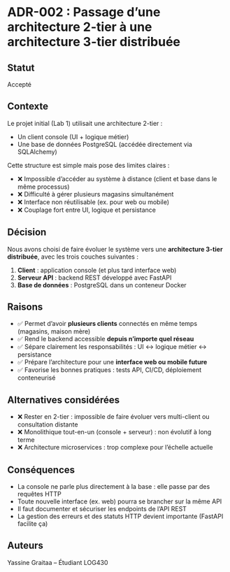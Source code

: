 # ADR-002 : Passage d’une architecture 2-tier à une architecture 3-tier distribuée

## Statut
Accepté

## Contexte
Le projet initial (Lab 1) utilisait une architecture 2-tier :
- Un client console (UI + logique métier)
- Une base de données PostgreSQL (accédée directement via SQLAlchemy)

Cette structure est simple mais pose des limites claires :
- ❌ Impossible d’accéder au système à distance (client et base dans le même processus)
- ❌ Difficulté à gérer plusieurs magasins simultanément
- ❌ Interface non réutilisable (ex. pour web ou mobile)
- ❌ Couplage fort entre UI, logique et persistance

## Décision
Nous avons choisi de faire évoluer le système vers une **architecture 3-tier distribuée**, avec les trois couches suivantes :
1. **Client** : application console (et plus tard interface web)
2. **Serveur API** : backend REST développé avec FastAPI
3. **Base de données** : PostgreSQL dans un conteneur Docker

## Raisons
- ✅ Permet d’avoir **plusieurs clients** connectés en même temps (magasins, maison mère)
- ✅ Rend le backend accessible **depuis n’importe quel réseau**
- ✅ Sépare clairement les responsabilités : UI ↔ logique métier ↔ persistance
- ✅ Prépare l’architecture pour une **interface web ou mobile future**
- ✅ Favorise les bonnes pratiques : tests API, CI/CD, déploiement conteneurisé

## Alternatives considérées
- ❌ Rester en 2-tier : impossible de faire évoluer vers multi-client ou consultation distante
- ❌ Monolithique tout-en-un (console + serveur) : non évolutif à long terme
- ❌ Architecture microservices : trop complexe pour l’échelle actuelle

## Conséquences
- La console ne parle plus directement à la base : elle passe par des requêtes HTTP
- Toute nouvelle interface (ex. web) pourra se brancher sur la même API
- Il faut documenter et sécuriser les endpoints de l’API REST
- La gestion des erreurs et des statuts HTTP devient importante (FastAPI facilite ça)

## Auteurs
Yassine Graitaa – Étudiant LOG430
